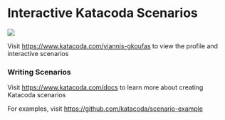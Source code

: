 # Interactive Katacoda Scenarios

[![](http://shields.katacoda.com/katacoda/yiannis-gkoufas/count.svg)](https://www.katacoda.com/yiannis-gkoufas "Get your profile on Katacoda.com")

Visit https://www.katacoda.com/yiannis-gkoufas to view the profile and interactive scenarios

### Writing Scenarios
Visit https://www.katacoda.com/docs to learn more about creating Katacoda scenarios

For examples, visit https://github.com/katacoda/scenario-example
